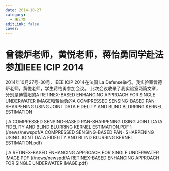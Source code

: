 ```yaml
---
date: 2014-10-27
category:
  - 未分类
editLink: false
cover: 
---
```



# 曾德炉老师，黄悦老师，蒋怡勇同学赴法参加IEEE ICIP 2014    

2014年10月27号-30号，IEEE ICIP 2014在法国 La Defense举行。我实验室曾德炉老师，黄悦老师，学生蒋怡勇参加会议。
此次会议收录了我实验室两篇文章，分别是傅雪阳的A RETINEX-BASED ENHANCING APPROACH FOR SINGLE
UNDERWATER IMAGE和蒋怡勇的A COMPRESSED SENSING-BASED PAN-SHARPENING USING JOINT
DATA FIDELITY AND BLIND BLURRING KERNEL ESTIMATION


<!-- more -->


[ A COMPRESSED SENSING-BASED PAN-SHARPENING USING JOINT DATA FIDELITY AND
BLIND BLURRING KERNEL ESTIMATION.PDF ](/news/newspdf/A COMPRESSED SENSING-BASED PAN-
SHARPENING USING JOINT DATA FIDELITY AND BLIND BLURRING KERNEL ESTIMATION.pdf)



[ A RETINEX-BASED ENHANCING APPROACH FOR SINGLE UNDERWATER IMAGE.PDF
](/news/newspdf/A RETINEX-BASED ENHANCING APPROACH FOR SINGLE UNDERWATER IMAGE.pdf)

